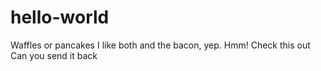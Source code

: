 # hello-world
Waffles or pancakes
I like both and the bacon, yep.
Hmm!
Check this out
Can you send it back
